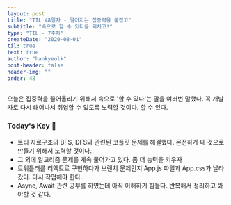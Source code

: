 ```yaml
---
layout: post
title: "TIL 48일차 - 떨어지는 집중력을 붙잡고"
subtitle: "속으로 할 수 있다를 외치고!"
type: "TIL - 7주차"
createDate: "2020-08-01"
til: true
text: true
author: "hankyeolk"
post-header: false
header-img: ""
order: 48
---
```


오늘은 집중력을 끌어올리기 위해서 속으로 '할 수 있다'는 말을 여러번 말했다. 꼭 개발자로 다시 태어나서 취업할 수 있도록 노력할 것이다. 할 수 있다.

### Today's Key 🔑

- 트리 자료구조의 BFS, DFS와 관련된 코플릿 문제를 해결했다. 온전하게 내 것으로 만들기 위해서 노력할 것이다.
- 그 외에 알고리즘 문제를 계속 풀어가고 있다. 좀 더 능력을 키우자
- 트위틀러를 리엑트로 구현하다가 브랜치 문제인지 App.js 파일과 App.css가 날라갔다. 다시 작업해야 한다..
- Async, Await 관련 공부를 하였는데 아직 이해하기 힘들다. 반복해서 정리하고 봐야할 것 같다.
